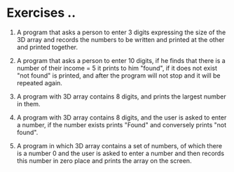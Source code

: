 # Exercises ..

1. A program that asks a person to enter 3 digits expressing the size of the 3D array and records the numbers to be written and printed at the other and printed together.

2. A program that asks a person to enter 10 digits, if he finds that there is a number of their income = 5 it prints to him "found", if it does not exist "not found" is printed, and after the program will not stop and it will be repeated again.

3. A program with 3D array contains 8 digits, and prints the largest number in them.

4. A program with 3D array contains 8 digits, and the user is asked to enter a number, if the number exists prints "Found" and conversely prints "not found".

5. A program in which 3D array contains a set of numbers, of which there is a number 0 and the user is asked to enter a number and then records this number in zero place and prints the array on the screen.
